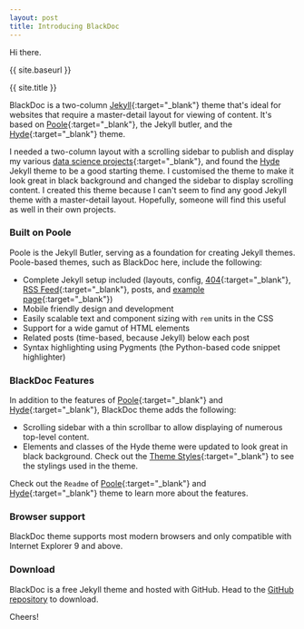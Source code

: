 ```yaml
---
layout: post
title: Introducing BlackDoc
---
```


Hi there. 

{{ site.baseurl }}

{{ site.title }}

BlackDoc is a two-column [Jekyll](http://jekyllrb.com){:target="_blank"} theme that's ideal for websites that require a 
master-detail layout for viewing of content. It's based on [Poole](http://getpoole.com){:target="_blank"}, the Jekyll butler, and the [Hyde](http://hyde.getpoole.com){:target="_blank"} theme.

I needed a two-column layout with a scrolling sidebar to publish and display my various [data science projects](https://github.com/Robert-Zacchigna/DSC-680_Portfolio){:target="_blank"}, 
and found the [Hyde](http://hyde.getpoole.com) Jekyll theme to be a good starting theme. I customised the theme to make 
it look great in black background and changed the sidebar to display scrolling content. I created this theme because 
I can't seem to find any good Jekyll theme with a master-detail layout. Hopefully, someone will find this useful as well in their own projects.

### Built on Poole

Poole is the Jekyll Butler, serving as a foundation for creating Jekyll themes. Poole-based themes, such as BlackDoc here, include the following:

* Complete Jekyll setup included (layouts, config, <a href="{{ site.baseurl }}/404">404</a>{:target="_blank"},
<a href="{{ site.baseurl }}/atom.xml">RSS Feed</a>{:target="_blank"}, posts, and <a href="{{ site.baseurl }}/about">example page</a>{:target="_blank"})
* Mobile friendly design and development
* Easily scalable text and component sizing with `rem` units in the CSS
* Support for a wide gamut of HTML elements
* Related posts (time-based, because Jekyll) below each post
* Syntax highlighting using Pygments (the Python-based code snippet highlighter)

### BlackDoc Features

In addition to the features of [Poole](http://getpoole.com){:target="_blank"} and [Hyde](http://hyde.getpoole.com){:target="_blank"}, BlackDoc theme adds the following:

* Scrolling sidebar with a thin scrollbar to allow displaying of numerous top-level content.
* Elements and classes of the Hyde theme were updated to look great in black background. Check out the <a href="{{ site.baseurl }}styles">Theme Styles</a>{:target="_blank"} to see the stylings used in the theme.

Check out the `Readme` of [Poole](https://github.com/poole/poole){:target="_blank"} and [Hyde](https://github.com/poole/hyde){:target="_blank"} theme to learn more about the features.

### Browser support

BlackDoc theme supports most modern browsers and only compatible with Internet Explorer 9 and above.

### Download

BlackDoc is a free Jekyll theme and hosted with GitHub. Head to the <a href="{{ site.github.repo }}/zipball/BlackDoc-Local">GitHub repository</a> to download.

Cheers!
